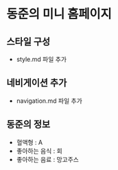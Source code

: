 # 동준의 미니 홈페이지

## 스타일 구성
- style.md 파일 추가

## 네비게이션 추가
- navigation.md 파일 추가

## 동준의 정보
- 혈액형 : A
- 좋아하는 음식 : 회
- 좋아하는 음료 : 망고주스